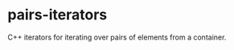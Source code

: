 pairs-iterators
===============

C++ iterators for iterating over pairs of elements from a container.
